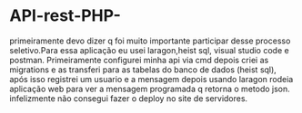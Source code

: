 # API-rest-PHP-
primeiramente devo dizer q foi muito importante participar desse processo seletivo.Para essa aplicação eu usei laragon,heist sql, visual studio code e postman.
Primeiramente configurei minha api via cmd depois criei as migrations e as transferi para as tabelas do banco de dados (heist sql), após isso registrei um usuario e a mensagem depois usando laragon rodeia aplicação web para ver a mensagem programada q retorna o metodo json.
infelizmente não consegui fazer o deploy no site de servidores.
